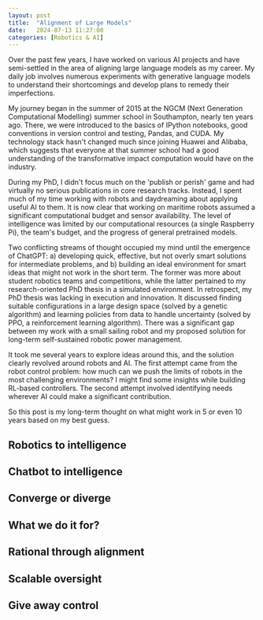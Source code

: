 ```yaml
---
layout: post
title:  "Alignment of Large Models"
date:   2024-07-13 11:27:00
categories: [Robotics & AI]
---
```


Over the past few years, I have worked on various AI projects and have semi-settled in the area of aligning large language models as my career. My daily job involves numerous experiments with generative language models to understand their shortcomings and develop plans to remedy their imperfections.

My journey began in the summer of 2015 at the NGCM (Next Generation Computational Modelling) summer school in Southampton, nearly ten years ago. There, we were introduced to the basics of IPython notebooks, good conventions in version control and testing, Pandas, and CUDA. My technology stack hasn't changed much since joining Huawei and Alibaba, which suggests that everyone at that summer school had a good understanding of the transformative impact computation would have on the industry.

During my PhD, I didn't focus much on the 'publish or perish' game and had virtually no serious publications in core research tracks. Instead, I spent much of my time working with robots and daydreaming about applying useful AI to them. It is now clear that working on maritime robots assumed a significant computational budget and sensor availability. The level of intelligence was limited by our computational resources (a single Raspberry Pi), the team's budget, and the progress of general pretrained models.

Two conflicting streams of thought occupied my mind until the emergence of ChatGPT: a) developing quick, effective, but not overly smart solutions for intermediate problems, and b) building an ideal environment for smart ideas that might not work in the short term. The former was more about student robotics teams and competitions, while the latter pertained to my research-oriented PhD thesis in a simulated environment. In retrospect, my PhD thesis was lacking in execution and innovation. It discussed finding suitable configurations in a large design space (solved by a genetic algorithm) and learning policies from data to handle uncertainty (solved by PPO, a reinforcement learning algorithm). There was a significant gap between my work with a small sailing robot and my proposed solution for long-term self-sustained robotic power management.

It took me several years to explore ideas around this, and the solution clearly revolved around robots and AI. The first attempt came from the robot control problem: how much can we push the limits of robots in the most challenging environments? I might find some insights while building RL-based controllers. The second attempt involved identifying needs wherever AI could make a significant contribution.

So this post is my long-term thought on what might work in 5 or even 10 years based on my best guess. 

## Robotics to intelligence


## Chatbot to intelligence


## Converge or diverge


## What we do it for?


## Rational through alignment 


## Scalable oversight 


## Give away control 


